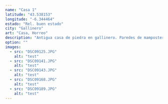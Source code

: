 ```yaml
---
name: "Casa 1"
latitude: "43.538153"
longitude: "-6.344464"
estado: "Rel. buen estado"
city: "Gallinero"
art: "Casa, Horreo"
description: "Antigua casa de piedra en gallinero. Paredes de mampostería en seco y tejado de teja y piedra."
option: ""
images:
  - src: "DSC09125.JPG"
    alt: "test"
  - src: "DSC09141.JPG"
    alt: "test"
  - src: "DSC09143.JPG"
    alt: "test"
  - src: "DSC09168.JPG"
    alt: "test"
  - src: "DSC09189.JPG"
    alt: "test"
---
```


